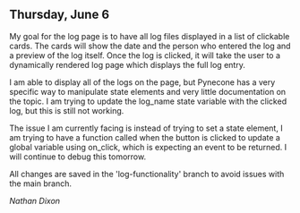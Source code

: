 ## Thursday, June 6

My goal for the log page is to have all log files displayed in a list of clickable cards. The cards will show the date and the person who entered the log and a preview of the log itself. Once the log is clicked, it will take the user to a dynamically rendered log page which displays the full log entry. 

I am able to display all of the logs on the page, but Pynecone has a very specific way to manipulate state elements and very little documentation on the topic. I am trying to update the log_name state variable with the clicked log, but this is still not working. 

The issue I am currently facing is instead of trying to set a state element, I am trying to have a function called when the button is clicked to update a global variable using on_click, which is expecting an event to be returned. I will continue to debug this tomorrow.

All changes are saved in the 'log-functionality' branch to avoid issues with the main branch.

*Nathan Dixon*
